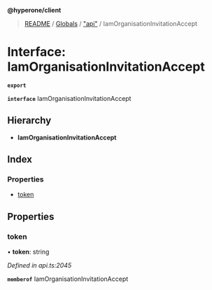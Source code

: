 **@hyperone/client**

> [README](../README.md) / [Globals](../globals.md) / ["api"](../modules/_api_.md) / IamOrganisationInvitationAccept

# Interface: IamOrganisationInvitationAccept

**`export`** 

**`interface`** IamOrganisationInvitationAccept

## Hierarchy

* **IamOrganisationInvitationAccept**

## Index

### Properties

* [token](_api_.iamorganisationinvitationaccept.md#token)

## Properties

### token

•  **token**: string

*Defined in api.ts:2045*

**`memberof`** IamOrganisationInvitationAccept
